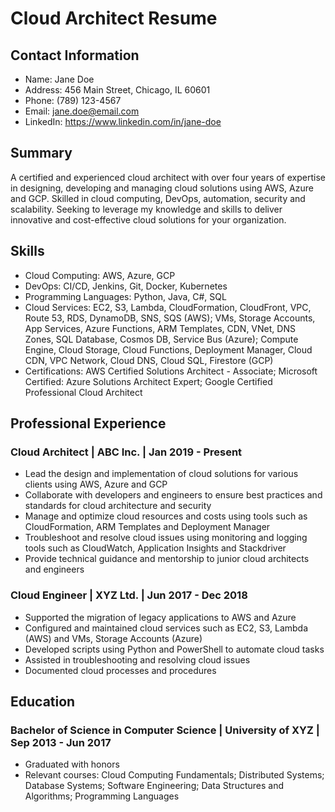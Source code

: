 # Cloud Architect Resume

## Contact Information

- Name: Jane Doe
- Address: 456 Main Street, Chicago, IL 60601
- Phone: (789) 123-4567
- Email: jane.doe@email.com
- LinkedIn: https://www.linkedin.com/in/jane-doe

## Summary

A certified and experienced cloud architect with over four years of expertise in designing, developing and managing cloud solutions using AWS, Azure and GCP. Skilled in cloud computing, DevOps, automation, security and scalability. Seeking to leverage my knowledge and skills to deliver innovative and cost-effective cloud solutions for your organization.

## Skills

- Cloud Computing: AWS, Azure, GCP
- DevOps: CI/CD, Jenkins, Git, Docker, Kubernetes
- Programming Languages: Python, Java, C#, SQL
- Cloud Services: EC2, S3, Lambda, CloudFormation, CloudFront, VPC, Route 53, RDS, DynamoDB, SNS, SQS (AWS); VMs, Storage Accounts, App Services, Azure Functions, ARM Templates, CDN, VNet, DNS Zones, SQL Database, Cosmos DB, Service Bus (Azure); Compute Engine, Cloud Storage, Cloud Functions, Deployment Manager, Cloud CDN, VPC Network, Cloud DNS, Cloud SQL, Firestore (GCP)
- Certifications: AWS Certified Solutions Architect - Associate; Microsoft Certified: Azure Solutions Architect Expert; Google Certified Professional Cloud Architect

## Professional Experience

### Cloud Architect | ABC Inc. | Jan 2019 - Present

- Lead the design and implementation of cloud solutions for various clients using AWS, Azure and GCP
- Collaborate with developers and engineers to ensure best practices and standards for cloud architecture and security
- Manage and optimize cloud resources and costs using tools such as CloudFormation, ARM Templates and Deployment Manager
- Troubleshoot and resolve cloud issues using monitoring and logging tools such as CloudWatch, Application Insights and Stackdriver
- Provide technical guidance and mentorship to junior cloud architects and engineers

### Cloud Engineer | XYZ Ltd. | Jun 2017 - Dec 2018

- Supported the migration of legacy applications to AWS and Azure
- Configured and maintained cloud services such as EC2, S3, Lambda (AWS) and VMs, Storage Accounts (Azure)
- Developed scripts using Python and PowerShell to automate cloud tasks
- Assisted in troubleshooting and resolving cloud issues
- Documented cloud processes and procedures

## Education

### Bachelor of Science in Computer Science | University of XYZ | Sep 2013 - Jun 2017

- Graduated with honors
- Relevant courses: Cloud Computing Fundamentals; Distributed Systems; Database Systems; Software Engineering; Data Structures and Algorithms; Programming Languages





